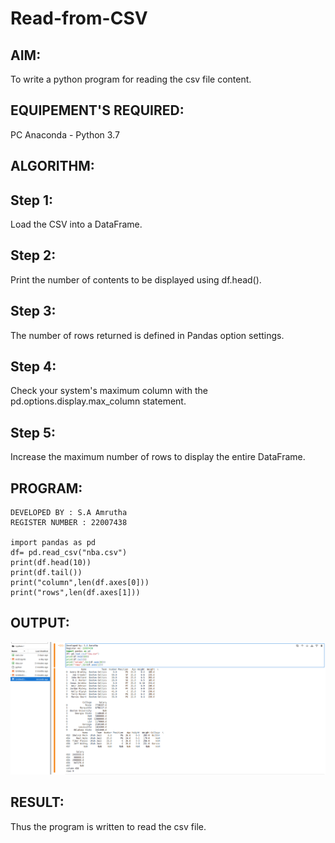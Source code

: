 # Read-from-CSV

## AIM:
To write a python program for reading the csv file content.

## EQUIPEMENT'S REQUIRED:
PC Anaconda - Python 3.7

## ALGORITHM:
## Step 1:
Load the CSV into a DataFrame.

## Step 2:
Print the number of contents to be displayed using df.head().

## Step 3:
The number of rows returned is defined in Pandas option settings.

## Step 4:
Check your system's maximum column with the pd.options.display.max_column statement.

## Step 5:
Increase the maximum number of rows to display the entire DataFrame.

## PROGRAM:
```
DEVELOPED BY : S.A Amrutha
REGISTER NUMBER : 22007438

import pandas as pd
df= pd.read_csv("nba.csv")
print(df.head(10))
print(df.tail())
print("column",len(df.axes[0]))
print("rows",len(df.axes[1]))
```

## OUTPUT:
![](./CSV.png)

## RESULT:
Thus the program is written to read the csv file.
